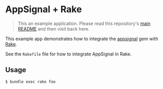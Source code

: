 # AppSignal + Rake

> This an example application. Please read this repository's [main
  README](../../blob/master/README.md) and then visit back here.

This example app demonstrates how to integrate the [appsignal][appsignal-gem]
gem with [Rake][rake].

See the `Rakefile` file for how to integrate AppSignal in Rake.

## Usage

```
$ bundle exec rake foo
```

[appsignal-gem]: https://github.com/appsignal/appsignal-ruby
[rake]: https://github.com/ruby/rake
